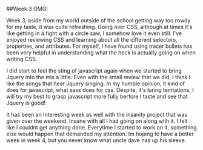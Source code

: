 ##Week 3 OMG!

  Week 3, aside from my world outside of the school getting way too rowdy for my taste, it was quite refreshing. Going over CSS, although at times it's like getting in a fight with a circle saw, I somehow love it even still. I've enjoyed reviewing CSS and learning about all the different selectors, properties, and attributes. For myself, I have found using tracer bullets has been very helpful in understanding what the heck is actually going on when writing CSS. <br>
  
  I did start to feel the sting of javascript again when we started to bring Jquery into the mix a little. Even with the small review that we did, I think I like the songs that hear Jquery singing. In my humble opinion, it kind of does for javascript, what sass does for css. Despite, it's luring temtations, I will try my best to grasp javascript more fully berfore I taste and see that Jquery is good! <br>
  
  It has been an Interesting week as well with the insanity project that was given over the weekend. Insane with all I had going on along with it. I felt like I couldnt get anything done. Everytime I started to work on it, something else would happen that demanded my attention. Im hoping to have a better week in week 4, but you never know what uncle dave has up his sleeve.  <br>
